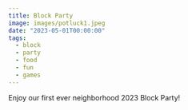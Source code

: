 ```yaml
---
title: Block Party
image: images/potluck1.jpeg
date: "2023-05-01T00:00:00"
tags:
  - block
  - party
  - food
  - fun
  - games
---
```

Enjoy our first ever neighborhood 2023 Block Party!
